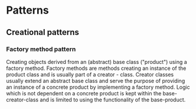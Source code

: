 # Patterns
## Creational patterns
### Factory method pattern
Creating objects derived from an (abstract) base class ("product") using a factory method.
Factory methods are methods creating an instance of the product class and is usually part of a creator - class. Creator classes usually extend an abstract base class and serve the purpose of providing an instance of a concrete product by implementing a factory method. Logic which is not dependent on a concrete product is kept within the base-creator-class and is limited to using the functionality of the base-product.
